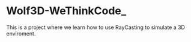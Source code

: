 # Wolf3D-WeThinkCode_

This is a project where we learn how to use RayCasting to simulate a 3D enviroment.
